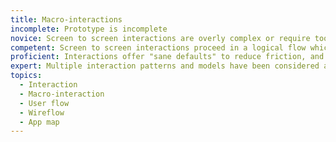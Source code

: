 ```yaml
---
title: Macro-interactions
incomplete: Prototype is incomplete
novice: Screen to screen interactions are overly complex or require too many steps.
competent: Screen to screen interactions proceed in a logical flow which has been minimized without impeding functionality.
proficient: Interactions offer "sane defaults" to reduce friction, and empty states and other edge cases have been considered.
expert: Multiple interaction patterns and models have been considered and tested, with clear supporting evidence for the model chosen being connected to users' mental models of the product and tasks.
topics:
  - Interaction
  - Macro-interaction
  - User flow
  - Wireflow
  - App map
---
```

